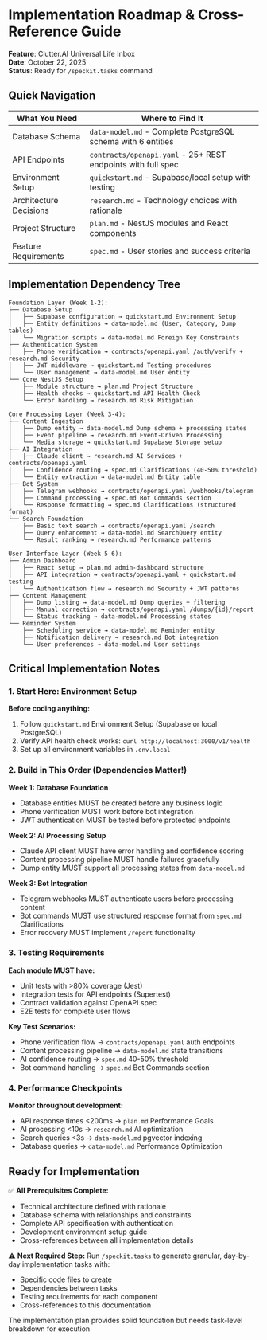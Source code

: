 # Implementation Roadmap & Cross-Reference Guide

**Feature**: Clutter.AI Universal Life Inbox  
**Date**: October 22, 2025  
**Status**: Ready for `/speckit.tasks` command

## Quick Navigation

| What You Need | Where to Find It |
|---------------|------------------|
| Database Schema | `data-model.md` - Complete PostgreSQL schema with 6 entities |
| API Endpoints | `contracts/openapi.yaml` - 25+ REST endpoints with full spec |
| Environment Setup | `quickstart.md` - Supabase/local setup with testing |
| Architecture Decisions | `research.md` - Technology choices with rationale |
| Project Structure | `plan.md` - NestJS modules and React components |
| Feature Requirements | `spec.md` - User stories and success criteria |

## Implementation Dependency Tree

```
Foundation Layer (Week 1-2):
├── Database Setup
│   ├── Supabase configuration → quickstart.md Environment Setup
│   ├── Entity definitions → data-model.md (User, Category, Dump tables)
│   └── Migration scripts → data-model.md Foreign Key Constraints
├── Authentication System
│   ├── Phone verification → contracts/openapi.yaml /auth/verify + research.md Security
│   ├── JWT middleware → quickstart.md Testing procedures
│   └── User management → data-model.md User entity
└── Core NestJS Setup
    ├── Module structure → plan.md Project Structure
    ├── Health checks → quickstart.md API Health Check
    └── Error handling → research.md Risk Mitigation

Core Processing Layer (Week 3-4):
├── Content Ingestion
│   ├── Dump entity → data-model.md Dump schema + processing states
│   ├── Event pipeline → research.md Event-Driven Processing
│   └── Media storage → quickstart.md Supabase Storage setup
├── AI Integration
│   ├── Claude client → research.md AI Services + contracts/openapi.yaml
│   ├── Confidence routing → spec.md Clarifications (40-50% threshold)
│   └── Entity extraction → data-model.md Entity table
├── Bot System
│   ├── Telegram webhooks → contracts/openapi.yaml /webhooks/telegram
│   ├── Command processing → spec.md Bot Commands section
│   └── Response formatting → spec.md Clarifications (structured format)
└── Search Foundation
    ├── Basic text search → contracts/openapi.yaml /search
    ├── Query enhancement → data-model.md SearchQuery entity
    └── Result ranking → research.md Performance patterns

User Interface Layer (Week 5-6):
├── Admin Dashboard
│   ├── React setup → plan.md admin-dashboard structure
│   ├── API integration → contracts/openapi.yaml + quickstart.md testing
│   └── Authentication flow → research.md Security + JWT patterns
├── Content Management
│   ├── Dump listing → data-model.md Dump queries + filtering
│   ├── Manual correction → contracts/openapi.yaml /dumps/{id}/report
│   └── Status tracking → data-model.md Processing states
└── Reminder System
    ├── Scheduling service → data-model.md Reminder entity
    ├── Notification delivery → research.md Bot integration
    └── User preferences → data-model.md User settings
```

## Critical Implementation Notes

### 1. Start Here: Environment Setup
**Before coding anything:**
1. Follow `quickstart.md` Environment Setup (Supabase or local PostgreSQL)
2. Verify API health check works: `curl http://localhost:3000/v1/health`
3. Set up all environment variables in `.env.local`

### 2. Build in This Order (Dependencies Matter!)
**Week 1: Database Foundation**
- Database entities MUST be created before any business logic
- Phone verification MUST work before bot integration
- JWT authentication MUST be tested before protected endpoints

**Week 2: AI Processing Setup**
- Claude API client MUST have error handling and confidence scoring
- Content processing pipeline MUST handle failures gracefully
- Dump entity MUST support all processing states from `data-model.md`

**Week 3: Bot Integration**
- Telegram webhooks MUST authenticate users before processing content
- Bot commands MUST use structured response format from `spec.md` Clarifications
- Error recovery MUST implement `/report` functionality

### 3. Testing Requirements
**Each module MUST have:**
- Unit tests with >80% coverage (Jest)
- Integration tests for API endpoints (Supertest)
- Contract validation against OpenAPI spec
- E2E tests for complete user flows

**Key Test Scenarios:**
- Phone verification flow → `contracts/openapi.yaml` auth endpoints
- Content processing pipeline → `data-model.md` state transitions
- AI confidence routing → `spec.md` 40-50% threshold
- Bot command handling → `spec.md` Bot Commands section

### 4. Performance Checkpoints
**Monitor throughout development:**
- API response times <200ms → `plan.md` Performance Goals
- AI processing <10s → `research.md` AI optimization
- Search queries <3s → `data-model.md` pgvector indexing
- Database queries → `data-model.md` Performance Optimization

## Ready for Implementation

✅ **All Prerequisites Complete:**
- Technical architecture defined with rationale
- Database schema with relationships and constraints
- Complete API specification with authentication
- Development environment setup guide
- Cross-references between all implementation details

⚠️ **Next Required Step:**
Run `/speckit.tasks` to generate granular, day-by-day implementation tasks with:
- Specific code files to create
- Dependencies between tasks
- Testing requirements for each component
- Cross-references to this documentation

The implementation plan provides solid foundation but needs task-level breakdown for execution.